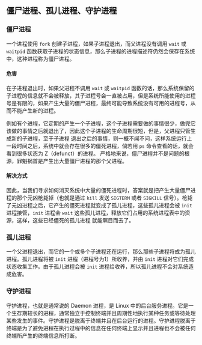 ## 僵尸进程、孤儿进程、守护进程

### 僵尸进程

一个进程使用 `fork` 创建子进程，如果子进程退出，而父进程没有调用 `wait` 或 `waitpid` 函数获取子进程的状态信息，那么子进程的进程描述符仍然会保存在系统中，这种进程称为僵尸进程。

#### 危害

在子进程退出时，如果父进程不调用 `wait` 或 `waitpid` 函数的话，那么系统保留的子进程的信息就不会被释放，其子进程号会一直被占用，但是系统所能使用的进程号是有限的，如果产生大量的僵尸进程，最终可能导致系统没有可用的进程号，从而不能产生新的进程。

例如有个进程，它定期的产生一个子进程，这个子进程需要做的事情很少，做完它该做的事情之后就退出了，因此这个子进程的生命周期很短，但是，父进程只管生成新的子进程，至于子进程 退出之后的事情，则一概不闻不问，这样系统运行上一段时间之后，系统中就会存在很多的僵死进程，倘若用 `ps` 命令查看的话，就会看到很多状态为 Z（defunct）的进程。 严格地来说，僵尸进程并不是问题的根源，罪魁祸首是产生出大量僵尸进程的那个父进程。

#### 解决方式

因此，当我们寻求如何消灭系统中大量的僵死进程时，答案就是把产生大量僵尸进程的那个元凶枪毙掉（也就是通过 `kill` 发送 `SIGTERM` 或者 `SIGKILL` 信号）。枪毙了元凶进程之后，它产生的僵死进程就变成了孤儿进程，这些孤儿进程会被 `init` 进程接管，`init` 进程会 `wait` 这些孤儿进程，释放它们占用的系统进程表中的资源，这样，这些已经僵死的孤儿进程 就能瞑目而去了。

### 孤儿进程

一个父进程退出，而它的一个或多个子进程还在运行，那么那些子进程将成为孤儿进程。孤儿进程将被 `init` 进程（进程号为1）所收养，并由 `init` 进程对它们完成状态收集工作。由于孤儿进程会被 `init` 进程给收养，所以孤儿进程不会对系统造成危害。

### 守护进程

守护进程，也就是通常说的 Daemon 进程，是 Linux 中的后台服务进程。它是一个生存期较长的进程，通常独立于控制终端并且周期性地执行某种任务或等待处理某些发生的事件。守护进程是脱离于终端并且在后台运行的进程。守护进程脱离于终端是为了避免进程在执行过程中的信息在任何终端上显示并且进程也不会被任何终端所产生的终端信息所打断。